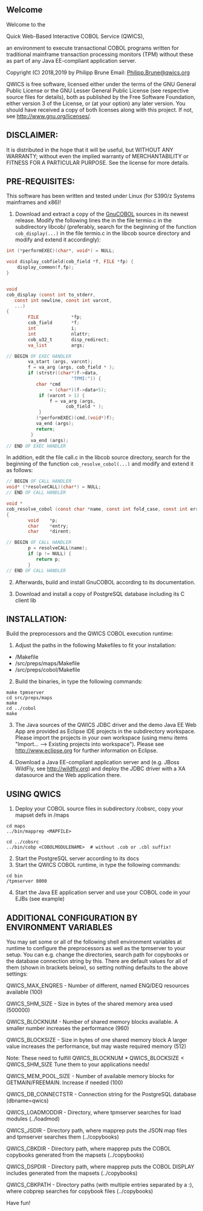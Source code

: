 Welcome
-----

Welcome to the 

Quick Web-Based Interactive COBOL Service (QWICS), 

an environment to execute transactional COBOL programs written for traditional mainframe transaction processing monitors (TPM) without these as part of any Java EE-compliant application server.

Copyright (C) 2018,2019 by Philipp Brune  Email: Philipp.Brune@qwics.org   

QWICS is free software, licensed either under the terms of the GNU General Public License or the GNU Lesser General Public License (see respective source files for details), both as published by the Free Software Foundation, either version 3 of the License, or (at your option) any later version. 
You should have received a copy of both licenses along with this project. If not, see <http://www.gnu.org/licenses/>.  


DISCLAIMER:
-----

It is distributed in the hope that it will be useful, but WITHOUT ANY WARRANTY; without even the implied warranty of MERCHANTABILITY or FITNESS FOR A PARTICULAR PURPOSE. See the license for more details.  


PRE-REQUISITES:
-----

This software has been written and tested under Linux (for S390/z Systems mainframes and x86)!

1. Download and extract a copy of the [GnuCOBOL](https://www.gnu.org/software/gnucobol/) sources in its newest release. Modify the following lines the in the file termio.c in the subdirectory libcob/ (preferably, search for the beginning of the function `cob_display(...)` in the file termio.c in the libcob source directory and modify and extend it accordingly):

```c
int (*performEXEC)(char*, void*) = NULL;

void display_cobfield(cob_field *f, FILE *fp) {
    display_common(f,fp);
}


void
cob_display (const int to_stderr,
   const int newline, const int varcnt, 
   ...)
{
        FILE            *fp;
        cob_field       *f;
        int             i;
        int             nlattr;
        cob_u32_t       disp_redirect;
        va_list         args;

// BEGIN OF EXEC HANDLER
        va_start (args, varcnt);
        f = va_arg (args, cob_field * );
        if (strstr((char*)f->data,
        			    "TPMI:")) {
           char *cmd 
                = (char*)(f->data+5);
            if (varcnt > 1) {
                f = va_arg (args, 
                      cob_field * );
            }
           (*performEXEC)(cmd,(void*)f);
           va_end (args);
           return;
         }
         va_end (args);
// END OF EXEC HANDLER
```

In addition, edit the file call.c in the libcob source directory, search for the beginning of the function `cob_resolve_cobol(...)` and modify and extend it as follows:

```c
// BEGIN OF CALL HANDLER
void* (*resolveCALL)(char*) = NULL;
// END OF CALL HANDLER

void *
cob_resolve_cobol (const char *name, const int fold_case, const int errind)
{
        void    *p;
        char    *entry;
        char    *dirent;

// BEGIN OF CALL HANDLER
        p = resolveCALL(name);
        if (p != NULL) {
           return p;
        }
// END OF CALL HANDLER
```

2. Afterwards, build and install GnuCOBOL according to its documentation.

3. Download and install a copy of PostgreSQL database including its C client lib

INSTALLATION:
-----

Build the preprocessors and the QWICS COBOL execution runtime:

1. Adjust the paths in the following Makefiles to fit your installation:

* <QWICSROOTDIR>/Makefile
* <QWICSROOTDIR>/src/preps/maps/Makefile
* <QWICSROOTDIR>/src/preps/cobol/Makefile

2. Build the binaries, in <QWICSROOTDIR> type the following commands:

```shell
make tpmserver
cd src/preps/maps
make
cd ../cobol
make
```

3. The Java sources of the QWICS JDBC driver and the demo Java EE Web App are provided as Eclipse IDE projects in the subdirectory workspace. Please import the projects in your own workspace (using menu items "Import... --> Existing projects into workspace"). Please see http://www.eclipse.org for further information on Eclipse.

4. Download a Java EE-compliant application server and (e.g. JBoss WildFly, see http://wildfly.org) and deploy the JDBC driver with a XA datasource and the Web application there.


USING QWICS
-----

1. Deploy your COBOL source files in subdirectory <QWICSROOTDIR>/cobsrc, copy your mapset defs in <QWICSROOTDIR>/maps

```shell
cd maps
../bin/mapprep <MAPFILE>

cd ../cobsrc
../bin/cobp <COBOLMODULENAME>  # without .cob or .cbl suffix!
```

2. Start the PostgreSQL server according to its docs
3. Start the QWICS COBOL runtime, in <QWICSROOTDIR> type the following commands:

```shell
cd bin
/tpmserver 8000
```

4. Start the Java EE application server and use your COBOL code in your EJBs (see example)
 
 
ADDITIONAL CONFIGURATION BY ENVIRONMENT VARIABLES
-----

You may set some or all of the following shell environment variables at runtime to configure the preprocessors as well as the tpmserver to your setup. You can e.g. change the directories, search path for copybooks or the database connection string by 
this. There are default values for all of them (shown in brackets below), so setting nothing defaults to the above settings:

QWICS_MAX_ENQRES - Number of different, named ENQ/DEQ resources available (100)

QWICS_SHM_SIZE - Size in bytes of the shared memory area used (500000)

QWICS_BLOCKNUM - Number of shared memory blocks available. A smaller number increases the performance (960)

QWICS_BLOCKSIZE - Size in bytes of one shared memory block A larger value increases the performance, but may waste required memory (512)

Note: These need to fulfill QWICS_BLOCKNUM * QWICS_BLOCKSIZE < QWICS_SHM_SIZE Tune them to your applications needs!

QWICS_MEM_POOL_SIZE - Number of available memory blocks for GETMAIN/FREEMAIN. Increase if needed (100)

QWICS_DB_CONNECTSTR - Connection string for the PostgreSQL database (dbname=qwics)

QWICS_LOADMODDIR - Directory, where tpmserver searches for load modules (../loadmod)

QWICS_JSDIR - Directory path, where mapprep puts the JSON map files and tpmserver searches them (../copybooks)

QWICS_CBKDIR - Directory path, where mapprep puts the COBOL copybooks generated from the mapsets (../copybooks)

QWICS_DSPDIR - Directory path, where mapprep puts the COBOL DISPLAY includes generated from the mapsets (../copybooks)

QWICS_CBKPATH - Directory paths (with multiple entries separated by a :), where cobprep searches for copybook files (../copybooks)



Have fun!

